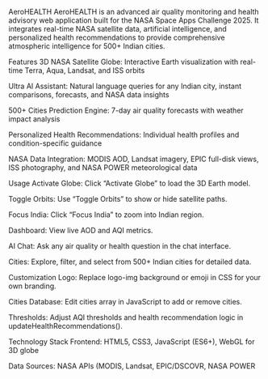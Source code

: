 AeroHEALTH
AeroHEALTH is an advanced air quality monitoring and health advisory web application built for the NASA Space Apps Challenge 2025. It integrates real-time NASA satellite data, artificial intelligence, and personalized health recommendations to provide comprehensive atmospheric intelligence for 500+ Indian cities.

Features
3D NASA Satellite Globe: Interactive Earth visualization with real-time Terra, Aqua, Landsat, and ISS orbits

Ultra AI Assistant: Natural language queries for any Indian city, instant comparisons, forecasts, and NASA data insights

500+ Cities Prediction Engine: 7-day air quality forecasts with weather impact analysis

Personalized Health Recommendations: Individual health profiles and condition-specific guidance

NASA Data Integration: MODIS AOD, Landsat imagery, EPIC full-disk views, ISS photography, and NASA POWER meteorological data

Usage
Activate Globe: Click “Activate Globe” to load the 3D Earth model.

Toggle Orbits: Use “Toggle Orbits” to show or hide satellite paths.

Focus India: Click “Focus India” to zoom into Indian region.

Dashboard: View live AOD and AQI metrics.

AI Chat: Ask any air quality or health question in the chat interface.

Cities: Explore, filter, and select from 500+ Indian cities for detailed data.

Customization
Logo: Replace logo-img background or emoji in CSS for your own branding.

Cities Database: Edit cities array in JavaScript to add or remove cities.

Thresholds: Adjust AQI thresholds and health recommendation logic in updateHealthRecommendations().

Technology Stack
Frontend: HTML5, CSS3, JavaScript (ES6+), WebGL for 3D globe

Data Sources: NASA APIs (MODIS, Landsat, EPIC/DSCOVR, NASA POWER
